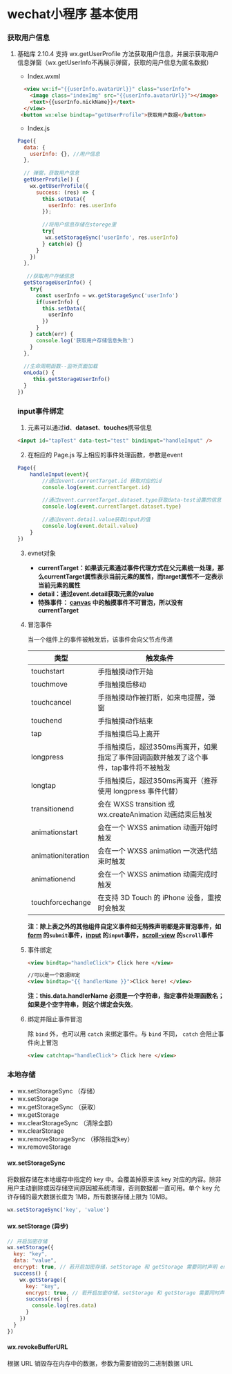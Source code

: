 #	wechat小程序 基本使用

### 获取用户信息

1. 基础库 2.10.4 支持 wx.getUserProfile 方法获取用户信息，并展示获取用户信息弹窗（wx.getUserInfo不再展示弹窗，获取的用户信息为匿名数据）

   * Index.wxml

   ```html
     <view wx:if="{{userInfo.avatarUrl}}" class="userInfo">
       <image class="indexImg" src="{{userInfo.avatarUrl}}"></image>
       <text>{{userInfo.nickName}}</text>
     </view>
   	<button wx:else bindtap="getUserProfile">获取用户数据</button>
   ```

   * Index.js

   ```javascript
   Page({
     data: {
       userInfo: {}, //用户信息
     },
     
     // 弹窗，获取用户信息
     getUserProfile() {
       wx.getUserProfile({
         success: (res) => {
           this.setData({
             userInfo: res.userInfo
           });
           
           //将用户信息存储在storege里
           try{
   	        wx.setStorageSync('userInfo', res.userInfo)          
           } catch(e) {}
         }
       })
     },
     
      //获取用户存储信息
     getStorageUserInfo() {
       try{
         const userInfo = wx.getStorageSync('userInfo')
         if(userInfo) {
           this.setData({
             userInfo
           })
         }
       } catch(err) {
         console.log('获取用户存储信息失败')
       }
     },
     
     //生命周期函数--监听页面加载
     onLoda() {
     	this.getStorageUserInfo()
     }
   })
   ```

   

   ### input事件绑定

   1. 元素可以通过**id**、**dataset**、**touches**携带信息

   ```html
   <input id="tapTest" data-test="test" bindinput="handleInput" />
   ```
   
   
   
   2. 在相应的 Page.js 写上相应的事件处理函数，参数是event
   
   ```javascript
   Page({
       handleInput(event){
           //通过event.currentTarget.id 获取对应的id
           console.log(event.currentTarget.id)
           
           //通过event.currentTarget.dataset.type获取data-test设置的信息
           console.log(event.currentTarget.dataset.type)
           
           //通过event.detail.value获取input的值
           console.log(event.detail.value)
       }
   })
   ```
   
   
   
   3. evnet对象
   
      * **currentTarget：如果该元素通过事件代理方式在父元素统一处理，那么currentTarget属性表示当前元素的属性，而target属性不一定表示当前元素的属性**
      * **detail：通过event.detail获取元素的value**
      * **特殊事件： [canvas](https://developers.weixin.qq.com/miniprogram/dev/component/canvas.html) 中的触摸事件不可冒泡，所以没有 currentTarget**
   
      
   
   4. 冒泡事件
   
      当一个组件上的事件被触发后，该事件会向父节点传递
   
      | 类型               | 触发条件                                                     |
      | ------------------ | ------------------------------------------------------------ |
      | touchstart         | 手指触摸动作开始                                             |
      | touchmove          | 手指触摸后移动                                               |
      | touchcancel        | 手指触摸动作被打断，如来电提醒，弹窗                         |
      | touchend           | 手指触摸动作结束                                             |
      | tap                | 手指触摸后马上离开                                           |
      | longpress          | 手指触摸后，超过350ms再离开，如果指定了事件回调函数并触发了这个事件，tap事件将不被触发 |
      | longtap            | 手指触摸后，超过350ms再离开（推荐使用 longpress 事件代替）   |
      | transitionend      | 会在 WXSS transition 或 wx.createAnimation 动画结束后触发    |
      | animationstart     | 会在一个 WXSS animation 动画开始时触发                       |
      | animationiteration | 会在一个 WXSS animation 一次迭代结束时触发                   |
      | animationend       | 会在一个 WXSS animation 动画完成时触发                       |
      | touchforcechange   | 在支持 3D Touch 的 iPhone 设备，重按时会触发                 |
   
      **注：除上表之外的其他组件自定义事件如无特殊声明都是非冒泡事件，如 [form](https://developers.weixin.qq.com/miniprogram/dev/component/form.html) 的`submit`事件，[input](https://developers.weixin.qq.com/miniprogram/dev/component/input.html) 的`input`事件，[scroll-view](https://developers.weixin.qq.com/miniprogram/dev/component/scroll-view.html) 的`scroll`事件**
   
      
   
   5. 事件绑定
   
      ```html
      <view bindtap="handleClick"> Click here </view>
      
      //可以是一个数据绑定
      <view bindtap="{{ handlerName }}">Click here! </view>
      
      ```
   
      **注：this.data.handlerName 必须是一个字符串，指定事件处理函数名；如果是个空字符串，则这个绑定会失效**。  
   
      
   
   6. 绑定并阻止事件冒泡
   
      除 `bind` 外，也可以用 `catch` 来绑定事件。与 `bind` 不同， `catch` 会阻止事件向上冒泡
   
      ```html
      <view catchtap="handleClick"> Click here </view>
      ```



### 本地存储

* wx.setStorageSync （存储）
* wx.setStorage
* wx.getStorageSync （获取）
* wx.getStorage
* wx.clearStorageSync （清除全部）
* wx.clearStorage
* wx.removeStorageSync （移除指定key）
* wx.removeStorage

#### wx.setStorageSync

将数据存储在本地缓存中指定的 key 中。会覆盖掉原来该 key 对应的内容。除非用户主动删除或因存储空间原因被系统清理，否则数据都一直可用。单个 key 允许存储的最大数据长度为 1MB，所有数据存储上限为 10MB。

```javascript
wx.setStorageSync('key', 'value')
```

#### wx.setStorage (异步)

```javascript
// 开启加密存储
wx.setStorage({
  key: "key",
  data: "value",
  encrypt: true, // 若开启加密存储，setStorage 和 getStorage 需要同时声明 encrypt 的值为 true
  success() {
    wx.getStorage({
      key: "key",
      encrypt: true, // 若开启加密存储，setStorage 和 getStorage 需要同时声明 encrypt 的值为 true
      success(res) {
        console.log(res.data)
      }
    })
  }
})
```



#### wx.revokeBufferURL

根据 URL 销毁存在内存中的数据，参数为需要销毁的二进制数据 URL




